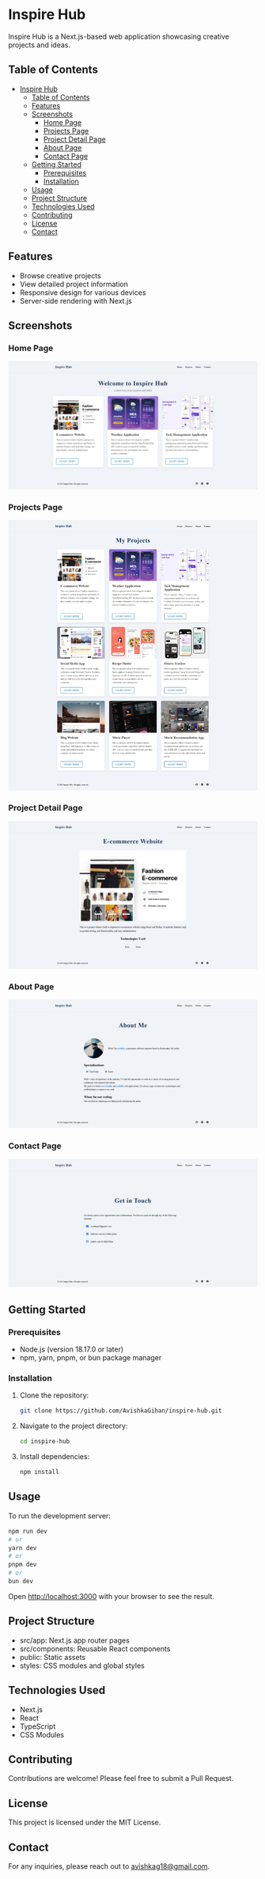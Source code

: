 # Inspire Hub

Inspire Hub is a Next.js-based web application showcasing creative projects and ideas.

## Table of Contents

- [Inspire Hub](#inspire-hub)
  - [Table of Contents](#table-of-contents)
  - [Features](#features)
  - [Screenshots](#screenshots)
    - [Home Page](#home-page)
    - [Projects Page](#projects-page)
    - [Project Detail Page](#project-detail-page)
    - [About Page](#about-page)
    - [Contact Page](#contact-page)
  - [Getting Started](#getting-started)
    - [Prerequisites](#prerequisites)
    - [Installation](#installation)
  - [Usage](#usage)
  - [Project Structure](#project-structure)
  - [Technologies Used](#technologies-used)
  - [Contributing](#contributing)
  - [License](#license)
  - [Contact](#contact)

## Features

- Browse creative projects
- View detailed project information
- Responsive design for various devices
- Server-side rendering with Next.js

## Screenshots

### Home Page

![Home Page](public/screenshots/home.jpg)

### Projects Page

![Projects Page](public/screenshots/projects.jpg)

### Project Detail Page

![Project Detail](public/screenshots/project-detail.jpg)

### About Page

![About Page](public/screenshots/about.jpg)

### Contact Page

![Contact Page](public/screenshots/contact.jpg)

## Getting Started

### Prerequisites

- Node.js (version 18.17.0 or later)
- npm, yarn, pnpm, or bun package manager

### Installation

1. Clone the repository:

   ```bash
   git clone https://github.com/AvishkaGihan/inspire-hub.git
   ```

2. Navigate to the project directory:

   ```bash
   cd inspire-hub
   ```

3. Install dependencies:

   ```bash
   npm install
   ```

## Usage

To run the development server:

```bash
npm run dev
# or
yarn dev
# or
pnpm dev
# or
bun dev
```

Open <http://localhost:3000> with your browser to see the result.

## Project Structure

- src/app: Next.js app router pages
- src/components: Reusable React components
- public: Static assets
- styles: CSS modules and global styles

## Technologies Used

- Next.js
- React
- TypeScript
- CSS Modules

## Contributing

Contributions are welcome! Please feel free to submit a Pull Request.

## License

This project is licensed under the MIT License.

## Contact

For any inquiries, please reach out to <avishkag18@gmail.com>.
